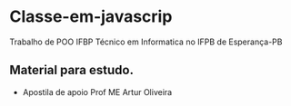 # Classe-em-javascrip
Trabalho de POO IFBP Técnico em Informatica no IFPB de Esperança-PB

## Material para estudo.
* Apostila de apoio Prof ME Artur Oliveira

